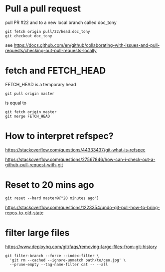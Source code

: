 # Pull a pull request

pull PR #22 and to a new local branch called doc_tony
```
git fetch origin pull/22/head:doc_tony
git checkout doc_tony
```

see
https://docs.github.com/en/github/collaborating-with-issues-and-pull-requests/checking-out-pull-requests-locally

# fetch and FETCH_HEAD
FETCH_HEAD is a temporary head
```
git pull origin master
```
is equal to
```
git fetch origin master
git merge FETCH_HEAD
```

# How to interpret refspec?

https://stackoverflow.com/questions/44333437/git-what-is-refspec

https://stackoverflow.com/questions/27567846/how-can-i-check-out-a-github-pull-request-with-git

# Reset to 20 mins ago
```
git reset --hard master@{"20 minutes ago"}
```

https://stackoverflow.com/questions/1223354/undo-git-pull-how-to-bring-repos-to-old-state


# filter large files

https://www.deployhq.com/git/faqs/removing-large-files-from-git-history

```
git filter-branch --force --index-filter \
  'git rm --cached --ignore-unmatch path/to/ceo.jpg' \
  --prune-empty --tag-name-filter cat -- --all
```
